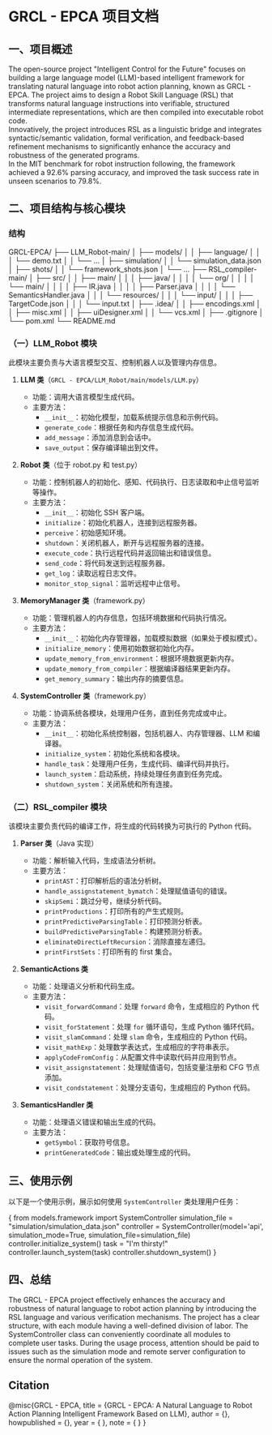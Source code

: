 # GRCL - EPCA 项目文档

## 一、项目概述

The open-source project "Intelligent Control for the Future" focuses on building a large language model (LLM)-based intelligent framework for translating natural language into robot action planning, known as GRCL - EPCA. The project aims to design a Robot Skill Language (RSL) that transforms natural language instructions into verifiable, structured intermediate representations, which are then compiled into executable robot code.  
Innovatively, the project introduces RSL as a linguistic bridge and integrates syntactic/semantic validation, formal verification, and feedback-based refinement mechanisms to significantly enhance the accuracy and robustness of the generated programs.  
In the MIT benchmark for robot instruction following, the framework achieved a 92.6% parsing accuracy, and improved the task success rate in unseen scenarios to 79.8%.

## 二、项目结构与核心模块

### 结构

GRCL-EPCA/
├── LLM_Robot-main/
│   ├── models/
│   │   ├── language/
│   │   │   └── demo.txt
│   │   └── ...
│   ├── simulation/
│   │   └── simulation_data.json
│   ├── shots/
│   │   └── framework_shots.json
│   └── ...
├── RSL_compiler-main/
│   ├── src/
│   │   ├── main/
│   │   │   ├── java/
│   │   │   │   └── org/
│   │   │   │       └── main/
│   │   │   │           ├── IR.java
│   │   │   │           ├── Parser.java
│   │   │   │           └── SemanticsHandler.java
│   │   │   └── resources/
│   │   │       └── input/
│   │   │           ├── TargetCode.json
│   │   │           └── input.txt
│   ├── .idea/
│   │   ├── encodings.xml
│   │   ├── misc.xml
│   │   ├── uiDesigner.xml
│   │   └── vcs.xml
│   ├── .gitignore
│   └── pom.xml
└── README.md


### （一）LLM_Robot 模块

此模块主要负责与大语言模型交互、控制机器人以及管理内存信息。

1. **LLM 类**（`GRCL - EPCA/LLM_Robot/main/models/LLM.py`）
    - 功能：调用大语言模型生成代码。
    - 主要方法：
        - `__init__`：初始化模型，加载系统提示信息和示例代码。
        - `generate_code`：根据任务和内存信息生成代码。
        - `add_message`：添加消息到会话中。
        - `save_output`：保存编译输出到文件。

2. **Robot 类**（位于 robot.py 和 test.py）
    - 功能：控制机器人的初始化、感知、代码执行、日志读取和中止信号监听等操作。
    - 主要方法：
        - `__init__`：初始化 SSH 客户端。
        - `initialize`：初始化机器人，连接到远程服务器。
        - `perceive`：初始感知环境。
        - `shutdown`：关闭机器人，断开与远程服务器的连接。
        - `execute_code`：执行远程代码并返回输出和错误信息。
        - `send_code`：将代码发送到远程服务器。
        - `get_log`：读取远程日志文件。
        - `monitor_stop_signal`：监听远程中止信号。

3. **MemoryManager 类**（framework.py）
    - 功能：管理机器人的内存信息，包括环境数据和代码执行情况。
    - 主要方法：
        - `__init__`：初始化内存管理器，加载模拟数据（如果处于模拟模式）。
        - `initialize_memory`：使用初始数据初始化内存。
        - `update_memory_from_environment`：根据环境数据更新内存。
        - `update_memory_from_compiler`：根据编译器结果更新内存。
        - `get_memory_summary`：输出内存的摘要信息。

4. **SystemController 类**（framework.py）
    - 功能：协调系统各模块，处理用户任务，直到任务完成或中止。
    - 主要方法：
        - `__init__`：初始化系统控制器，包括机器人、内存管理器、LLM 和编译器。
        - `initialize_system`：初始化系统和各模块。
        - `handle_task`：处理用户任务，生成代码、编译代码并执行。
        - `launch_system`：启动系统，持续处理任务直到任务完成。
        - `shutdown_system`：关闭系统和所有连接。

### （二）RSL_compiler 模块

该模块主要负责代码的编译工作，将生成的代码转换为可执行的 Python 代码。

1. **Parser 类**（Java 实现）
    - 功能：解析输入代码，生成语法分析树。
    - 主要方法：
        - `printAST`：打印解析后的语法分析树。
        - `handle_assignstatement_bymatch`：处理赋值语句的错误。
        - `skipSemi`：跳过分号，继续分析代码。
        - `printProductions`：打印所有的产生式规则。
        - `printPredictiveParsingTable`：打印预测分析表。
        - `buildPredictiveParsingTable`：构建预测分析表。
        - `eliminateDirectLeftRecursion`：消除直接左递归。
        - `printFirstSets`：打印所有的 first 集合。

2. **SemanticActions 类**
    - 功能：处理语义分析和代码生成。
    - 主要方法：
        - `visit_forwardCommand`：处理 `forward` 命令，生成相应的 Python 代码。
        - `visit_forStatement`：处理 `for` 循环语句，生成 Python 循环代码。
        - `visit_slamCommand`：处理 `slam` 命令，生成相应的 Python 代码。
        - `visit_mathExp`：处理数学表达式，生成相应的字符串表示。
        - `applyCodeFromConfig`：从配置文件中读取代码并应用到节点。
        - `visit_assignstatement`：处理赋值语句，包括变量注册和 CFG 节点添加。
        - `visit_condstatement`：处理分支语句，生成相应的 Python 代码。

3. **SemanticsHandler 类**
    - 功能：处理语义错误和输出生成的代码。
    - 主要方法：
        - `getSymbol`：获取符号信息。
        - `printGeneratedCode`：输出或处理生成的代码。

## 三、使用示例

以下是一个使用示例，展示如何使用 `SystemController` 类处理用户任务：

{
from models.framework import SystemController
simulation_file = "simulation/simulation_data.json"
controller = SystemController(model='api', simulation_mode=True, simulation_file=simulation_file)
controller.initialize_system()
task = "I'm thirsty!"
controller.launch_system(task)
controller.shutdown_system()
}
## 四、总结
The GRCL - EPCA project effectively enhances the accuracy and robustness of natural language to robot action planning by introducing the RSL language and various verification mechanisms. The project has a clear structure, with each module having a well-defined division of labor. The SystemController class can conveniently coordinate all modules to complete user tasks. During the usage process, attention should be paid to issues such as the simulation mode and remote server configuration to ensure the normal operation of the system.

## Citation
@misc{GRCL - EPCA,
  title = {GRCL - EPCA: A Natural Language to Robot Action Planning Intelligent Framework Based on LLM},
  author = {}, 
  howpublished = {}, 
  year = { },
  note = { }
}


